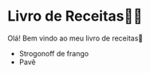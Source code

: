 # Livro de Receitas:man_cook:



Olá! Bem vindo ao meu livro de receitas:wave:

- Strogonoff de frango
- Pavê 

